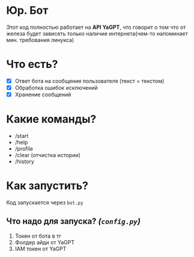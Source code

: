 # Юр. Бот
Этот код полностью работает на **API YaGPT**, что говорит о том что от железа будет зависеть только наличие интернета(чем-то напоминает мин. требования линукса)
# Что есть?
- [x] Ответ бота на сообщения пользователя (текст = текстом)
- [x] Обработка ошибок исключений
- [x] Хранение сообщений
# Какие команды?
- /start
- /help
- /profile
- /clear (отчистка истории)
- /history
# Как запустить?
Код запускается через `bot.py`
## Что надо для запуска? *(`config.py`)*
1) Токен от бота в тг  
2) Фолдер айди от YaGPT  
3) IAM токен от YaGPT
